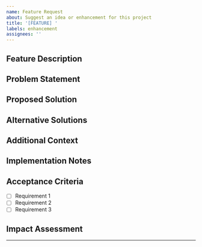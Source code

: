 ```yaml
---
name: Feature Request
about: Suggest an idea or enhancement for this project
title: '[FEATURE] '
labels: enhancement
assignees: ''
---
```


## Feature Description

<!-- Provide a clear and concise description of the feature you'd like to see implemented -->

## Problem Statement

<!-- Describe the problem this feature would solve. Ex. I'm always frustrated when [...] -->

## Proposed Solution

<!-- Describe how you envision this feature working -->

## Alternative Solutions

<!-- Describe any alternative solutions or features you've considered -->

## Additional Context

<!-- Add any other context, screenshots, or examples about the feature request here -->

## Implementation Notes

<!-- Optional: If you have technical suggestions or implementation details, add them here -->

## Acceptance Criteria

<!-- List the requirements that should be met for this feature to be considered complete -->

- [ ] Requirement 1
- [ ] Requirement 2
- [ ] Requirement 3

## Impact Assessment

<!-- Describe how this feature would impact existing functionality and users -->

---

<!-- Feel free to delete any sections that aren't relevant to your feature request -->
